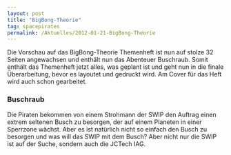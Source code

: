 ```yaml
---
layout: post
title: "BigBong-Theorie"
tag: spacepirates
permalink: /Aktuelles/2012-01-21-BigBong-Theorie
---
```


Die Vorschau auf das BigBong-Theorie Themenheft ist nun auf stolze 32 Seiten angewachsen und enthält nun das Abenteuer Buschraub. Somit enthält das Themenheft jetzt alles, was geplant ist und geht nun in die finale Überarbeitung, bevor es layoutet und gedruckt wird. Am Cover für das Heft wird auch schon gearbeitet.

### Buschraub

Die Piraten bekommen von einem Strohmann der SWIP den Auftrag einen extrem seltenen Busch zu besorgen, der auf einem Planeten in einer Sperrzone wächst. Aber es ist natürlich nicht so einfach den Busch zu besorgen und was will das SWIP mit dem Busch? Aber nicht nur die SWIP ist auf der Suche, sondern auch die JCTech IAG.


